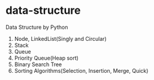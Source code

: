 # data-structure

Data Structure by Python

1. Node, LinkedList(Singly and Circular)
2. Stack
3. Queue
4. Priority Queue(Heap sort)
5. Binary Search Tree
6. Sorting Algorithms(Selection, Insertion, Merge, Quick)
